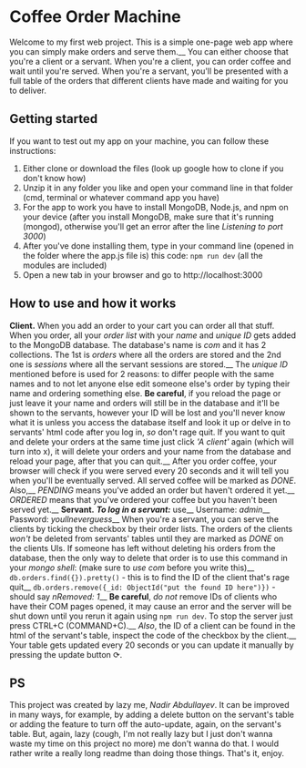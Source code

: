 # Coffee Order Machine #
Welcome to my first web project. This is a simple one-page web app where you can simply make orders and serve them.__
You can either choose that you're a client or a servant. When you're a client, you can order coffee and wait until you're served. When you're a servant, you'll be presented with a full table of the orders that different clients have made and waiting for you to deliver.

## Getting started ##
If you want to test out my app on your machine, you can follow these instructions:
1. Either clone or download the files (look up google how to clone if you don't know how)
2. Unzip it in any folder you like and open your command line in that folder (cmd, terminal or whatever command app you have)
3. For the app to work you have to install MongoDB, Node.js, and npm on your device (after you install MongoDB, make sure that it's running (mongod), otherwise you'll get an error after the line *Listening to port 3000*)
4. After you've done installing them, type in your command line (opened in the folder where the app.js file is) this code: `npm run dev` (all the modules are included)
5. Open a new tab in your browser and go to http://localhost:3000

## How to use and how it works ##
**Client.** When you add an order to your cart you can order all that stuff. When you order, all your *order list* with your *name* and *unique ID* gets added to the MongoDB database. The database's name is *com* and it has 2 collections. The 1st is *orders* where all the orders are stored and the 2nd one is *sessions* where all the servant sessions are stored.__
The *unique ID* mentioned before is used for 2 reasons: to differ people with the same names and to not let anyone else edit someone else's order by typing their name and ordering something else. **Be careful**, if you reload the page or just leave it your name and orders will still be in the database and it'll be shown to the servants, however your ID will be lost and you'll never know what it is unless you access the database itself and look it up or delve in to servants' html code after you log in, *so* don't rage quit. If you want to quit and delete your orders at the same time just click *'A client'* again (which will turn into x), it will delete your orders and your name from the database and reload your page, after that you can quit.__
After you order coffee, your browser will check if you were served every 20 seconds and it will tell you when you'll be eventually served. All served coffee will be marked as *DONE*. Also,__
*PENDING* means you've added an order but haven't ordered it yet.__
*ORDERED* means that you've ordered your coffee but you haven't been served yet.__
**Servant.** ***To log in a servant:*** use__
Username: *admin*__
Password: *youllneverguess*__
When you're a servant, you can serve the clients by ticking the checkbox by their order lists. The orders of the clients *won't* be deleted from servants' tables until they are marked as *DONE* on the clients UIs. If someone has left without deleting his orders from the database, then the only way to delete that order is to use this command in your *mongo shell*: (make sure to *use com* before you write this)__
`db.orders.find({}).pretty()` - this is to find the ID of the client that's rage quit__
`db.orders.remove({_id: ObjectId("put the found ID here")})` - should say *nRemoved: 1*__
**Be careful**, *do not* remove IDs of clients who have their COM pages opened, it may cause an error and the server will be shut down until you rerun it again using `npm run dev`. To stop the server just press CTRL+C (COMMAND+C).__
*Also*, the ID of a client can be found in the html of the servant's table, inspect the code of the checkbox by the client.__
Your table gets updated every 20 seconds or you can update it manually by pressing the update button ⟳.

## PS ##
This project was created by lazy me, *Nadir Abdullayev*. It can be improved in many ways, for example, by adding a delete button on the servant's table or adding the feature to turn off the auto-update, again, on the servant's table. But, again, lazy (cough, I'm not really lazy but I just don't wanna waste my time on this project no more) me don't wanna do that. I would rather write a really long readme than doing those things. That's it, enjoy.
